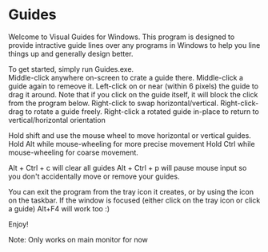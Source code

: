 Guides
======
Welcome to Visual Guides for Windows.  This program is designed to provide intractive guide lines over any programs in Windows to help you line things up and generally design better.

To get started, simply run Guides.exe.  
Middle-click anywhere on-screen to crate a guide there. 
Middle-click a guide again to remeove it.
Left-click on or near (within 6 pixels) the guide to drag it around.  Note that if you click on the guide itself, it will block the click from the program below.
Right-click to swap horizontal/vertical. 
Right-click-drag to rotate a guide freely.
Right-click a rotated guide in-place to return to vertical/horizontal orientation

Hold shift and use the mouse wheel to move horizontal or vertical guides.
Hold Alt while mouse-wheeling for more precise movement
Hold Ctrl while mouse-wheeling for coarse movement.

Alt + Ctrl + c will clear all guides
Alt + Ctrl + p will pause mouse input so you don't accidentally move or remove your guides.

You can exit the program from the tray icon it creates, or by using the icon on the taskbar.  If the window is focused (either click on the tray icon or click a guide) Alt+F4 will work too :)

Enjoy!

Note: Only works on main monitor for now